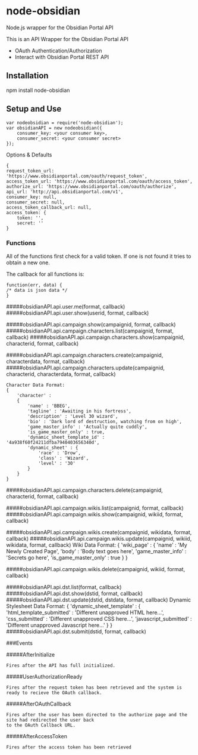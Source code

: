 ﻿# node-obsidian
Node.js wrapper for the Obsidian Portal API

This is an API Wrapper for the Obsidian Portal API
* OAuth Authentication/Authorization 
* Interact with Obsidian Portal REST API

## Installation
npm install node-obsidian

## Setup and Use
	
	var nodeobsidian = require('node-obsidian');
	var obsidianAPI = new nodeobsidian({
		consumer_key: <your consumer key>,
		consumer_secret: <your consumer secret>
	});

Options & Defaults

	{
	request_token_url: 'https://www.obsidianportal.com/oauth/request_token',
    access_token_url: 'https://www.obsidianportal.com/oauth/access_token',
    authorize_url: 'https://www.obsidianportal.com/oauth/authorize',
    api_url: 'http://api.obsidianportal.com/v1',
    consumer_key: null,
    consumer_secret: null,
    access_token_callback_url: null,
    access_token: {
		token: '',
        secret: ''
    }

### Functions

All of the functions first check for a valid token.  If one is not found it tries to obtain a new one.

The callback for all functions is:

    function(err, data) {
    /* data is json data */
    }
    
#####obsidianAPI.api.user.me(format, callback)
#####obsidianAPI.api.user.show(userid, format, callback)  

#####obsidianAPI.api.campaign.show(campaignid, format, callback)
#####obsidianAPI.api.campaign.characters.list(campaignid, format, callback)
#####obsidianAPI.api.campaign.characters.show(campaignid, characterid, format, callback)

#####obsidianAPI.api.campaign.characters.create(campaignid, characterdata, format, callback)
#####obsidianAPI.api.campaign.characters.update(campaignid, characterid, characterdata, format, callback)

	Character Data Format:
	{
		'character' : 
		{
			'name' : 'BBEG',
			'tagline' : 'Awaiting in his fortress',
			'description' : 'Level 30 wizard',
			'bio' : 'Dark lord of destruction, watching from on high',
			'game_master_info' : 'Actually quite cuddly',
			'is_game_master_only' : true,
			'dynamic_sheet_template_id' : '4a938f60f24211dfba7940403656340d',
			'dynamic_sheet' : {
				'race' : 'Drow',
				'class' : 'Wizard',
				'level' : '30'
			}
		}
	}

#####obsidianAPI.api.campaign.characters.delete(campaignid, characterid, format, callback)

#####obsidianAPI.api.campaign.wikis.list(campaignid, format, callback)
#####obsidianAPI.api.campaign.wikis.show(campaignid, wikiid, format, callback)

#####obsidianAPI.api.campaign.wikis.create(campaignid, wikidata, format, callback)
#####obsidianAPI.api.campaign.wikis.update(campaignid, wikiid, wikidata, format, callback)
	Wiki Data Format:
	{
		'wiki_page' : 
		{
			'name' : 'My Newly Created Page',
			'body' : 'Body text goes here',
			'game_master_info' : 'Secrets go here',
			'is_game_master_only' : true
		}
	}

#####obsidianAPI.api.campaign.wikis.delete(campaignid, wikiid, format, callback)

#####obsidianAPI.api.dst.list(format, callback)
#####obsidianAPI.api.dst.show(dstid, format, callback)
#####obsidianAPI.api.dst.update(dstid, dstdata, format, callback)
	Dynamic Stylesheet Data Format:
	{
		'dynamic_sheet_template' : 
		{
			'html_template_submitted' : 'Different unapproved HTML here...',
			'css_submitted' : 'Different unapproved CSS here...',
			'javascript_submitted' : 'Different unapproved Javascript here...'
		}
	}
#####obsidianAPI.api.dst.submit(dstid, format, callback)

###Events

#####AfterInitialize
```
Fires after the API has full initialized.
```    
#####UserAuthorizationReady
```
Fires after the request token has been retrieved and the system is ready to recieve the OAuth callback.
```    
#####AfterOAuthCallback
```
Fires after the user has been directed to the authorize page and the site had redirected the user back 
to the OAuth Callback URL.
```    
#####AfterAccessToken
```
Fires after the access token has been retrieved
```
